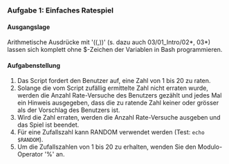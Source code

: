 ### Aufgabe 1: Einfaches Ratespiel
#### Ausgangslage
Arithmetische Ausdrücke mit '((,))' (s. dazu auch 03/01_Intro/02*, 03*) lassen sich komplett 
ohne $-Zeichen der Variablen in Bash programmieren.

#### Aufgabenstellung
1. Das Script fordert den Benutzer auf, eine Zahl von 1 bis 20 zu raten.
2. Solange die vom Script zufällig ermittelte Zahl nicht erraten wurde, 
werden die Anzahl Rate-Versuche des Benutzers gezählt und jedes Mal ein Hinweis 
ausgegeben, dass die zu ratende Zahl keiner oder grösser als der Vorschlag
des Benutzers ist.
3. Wird die Zahl erraten, werden die Anzahl Rate-Versuche ausgeben und 
das Spiel ist beendet.
4. Für eine Zufallszahl kann RANDOM verwendet werden (Test: ```echo $RANDOM```). 
5. Um die Zufallszahlen von 1 bis 20 zu erhalten, wenden Sie den Modulo-Operator '%' an.

